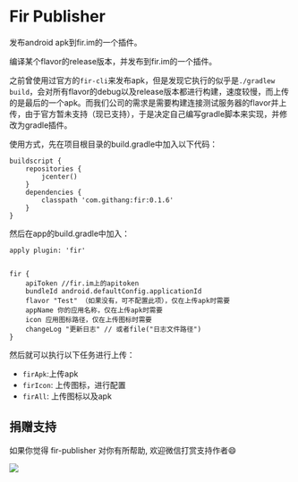 Fir Publisher
===


发布android apk到fir.im的一个插件。

编译某个flavor的release版本，并发布到fir.im的一个插件。

之前曾使用过官方的`fir-cli`来发布apk，但是发现它执行的似乎是`./gradlew build`，会对所有flavor的debug以及release版本都进行构建，速度较慢，而上传的是最后的一个apk。而我们公司的需求是需要构建连接测试服务器的flavor并上传，由于官方暂未支持（现已支持），于是决定自己编写gradle脚本来实现，并修改为gradle插件。

使用方式，先在项目根目录的build.gradle中加入以下代码：

```
buildscript {
    repositories {
        jcenter()
    }
    dependencies {
        classpath 'com.githang:fir:0.1.6'
    }
}
```

然后在app的build.gradle中加入：

```
apply plugin: 'fir'


fir {
    apiToken //fir.im上的apitoken
    bundleId android.defaultConfig.applicationId
    flavor "Test" （如果没有，可不配置此项），仅在上传apk时需要
    appName 你的应用名称，仅在上传apk时需要
    icon 应用图标路径，仅在上传图标时需要
    changeLog "更新日志" // 或者file("日志文件路径")
}
```

然后就可以执行以下任务进行上传：

- `firApk`:上传apk
- `firIcon`: 上传图标，进行配置
- `firAll`: 上传图标以及apk

## 捐赠支持

如果你觉得 fir-publisher 对你有所帮助, 欢迎微信打赏支持作者:smile:

![](http://7xpdix.com1.z0.glb.clouddn.com/wechat.png)

